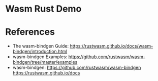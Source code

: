 Wasm Rust Demo
===================

# References

* The wasm-bindgen Guide: https://rustwasm.github.io/docs/wasm-bindgen/introduction.html
* wasm-bindgen Examples: https://github.com/rustwasm/wasm-bindgen/tree/master/examples
* wasm-bindgen: https://github.com/rustwasm/wasm-bindgen https://rustwasm.github.io/docs
